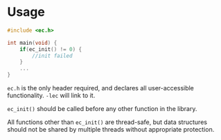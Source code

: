 # Usage

```c
#include <ec.h>

int main(void) {
    if(ec_init() != 0) {
        //init failed
    }
    ...
}

```

`ec.h` is the only header required, and declares all user-accessible functionality. `-lec` will link to it.

`ec_init()` should be called before any other function in the library.

All functions other than `ec_init()` are thread-safe, but data structures should not be shared by multiple threads without appropriate protection.

